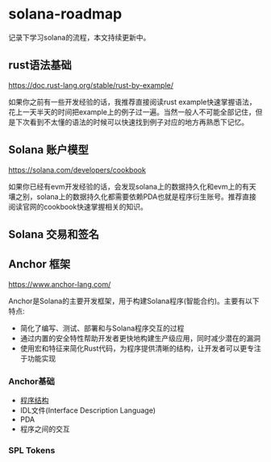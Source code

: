# solana-roadmap
记录下学习solana的流程，本文持续更新中。

## rust语法基础
<https://doc.rust-lang.org/stable/rust-by-example/>

如果你之前有一些开发经验的话，我推荐直接阅读rust example快速掌握语法，花上一天半天的时间把example上的例子过一遍。当然一般人不可能全部记住，但是下次看到不太懂的语法的时候可以快速找到例子对应的地方再熟悉下记忆。

## Solana 账户模型
<https://solana.com/developers/cookbook>

如果你已经有evm开发经验的话，会发现solana上的数据持久化和evm上的有天壤之别，solana上的数据持久化都需要依赖PDA也就是程序衍生账号。推荐直接阅读官网的cookbook快速掌握相关的知识。

## Solana 交易和签名


## Anchor 框架
<https://www.anchor-lang.com/>

Anchor是Solana的主要开发框架，用于构建Solana程序(智能合约)。主要有以下特点:
- 简化了编写、测试、部署和与Solana程序交互的过程
- 通过内置的安全特性帮助开发者更快地构建生产级应用，同时减少潜在的漏洞
- 使用宏和特征来简化Rust代码，为程序提供清晰的结构，让开发者可以更专注于功能实现

### Anchor基础
- [程序结构](./examples/lib.rs)
- IDL文件(Interface Description Language)
- PDA
- 程序之间的交互

### SPL Tokens
